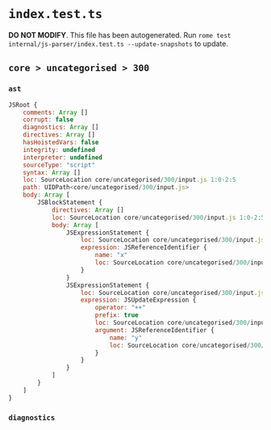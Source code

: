 # `index.test.ts`

**DO NOT MODIFY**. This file has been autogenerated. Run `rome test internal/js-parser/index.test.ts --update-snapshots` to update.

## `core > uncategorised > 300`

### `ast`

```javascript
JSRoot {
	comments: Array []
	corrupt: false
	diagnostics: Array []
	directives: Array []
	hasHoistedVars: false
	integrity: undefined
	interpreter: undefined
	sourceType: "script"
	syntax: Array []
	loc: SourceLocation core/uncategorised/300/input.js 1:0-2:5
	path: UIDPath<core/uncategorised/300/input.js>
	body: Array [
		JSBlockStatement {
			directives: Array []
			loc: SourceLocation core/uncategorised/300/input.js 1:0-2:5
			body: Array [
				JSExpressionStatement {
					loc: SourceLocation core/uncategorised/300/input.js 1:2-1:3
					expression: JSReferenceIdentifier {
						name: "x"
						loc: SourceLocation core/uncategorised/300/input.js 1:2-1:3 (x)
					}
				}
				JSExpressionStatement {
					loc: SourceLocation core/uncategorised/300/input.js 2:0-2:3
					expression: JSUpdateExpression {
						operator: "++"
						prefix: true
						loc: SourceLocation core/uncategorised/300/input.js 2:0-2:3
						argument: JSReferenceIdentifier {
							name: "y"
							loc: SourceLocation core/uncategorised/300/input.js 2:2-2:3 (y)
						}
					}
				}
			]
		}
	]
}
```

### `diagnostics`

```

```
